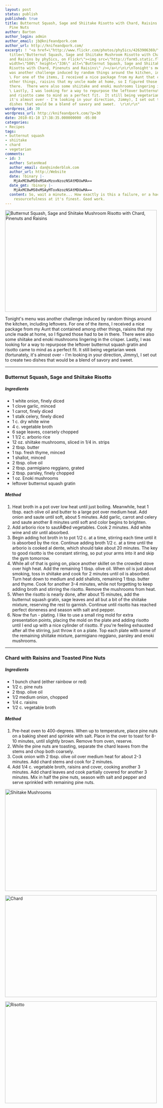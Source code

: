 ```yaml
---
layout: post
status: publish
published: true
title: Butternut Squash, Sage and Shiitake Risotto with Chard, Raisins and Toasted
  Pine Nuts
author: Barton
author_login: admin
author_email: jb@knifeandpork.com
author_url: http://knifeandpork.com/
excerpt: ! "<a href=\"http://www.flickr.com/photos/phy5ics/4263906369/\"
  title=\"Butternut Squash, Sage and Shiitake Mushroom Risotto with Chard, Pinenuts
  and Raisins by phy5ics, on Flickr\"><img src=\"http://farm5.static.flickr.com/4021/4263906369_2492b0f643.jpg\"
  width=\"500\" height=\"336\" alt=\"Butternut Squash, Sage and Shiitake Mushroom
  Risotto with Chard, Pinenuts and Raisins\" /></a>\r\n\r\nTonight's menu
  was another challenge induced by random things around the kitchen, including leftovers.
  \ For one of the items, I received a nice package from my Aunt that contained among
  other things, raisins that my uncle made at home, so I figured those had to be in
  there.  There were also some shiitake and enoki mushrooms lingering in the crisper.
  \ Lastly, I was looking for a way to repurpose the leftover butternut squash gratin
  and risotto came to mind as a perfect fit.  It still being vegetarian week (fortunately,
  it's almost over - I'm looking in your direction, Jimmy), I set out to create two
  dishes that would be a blend of savory and sweet.  \r\n\r\n"
wordpress_id: 30
wordpress_url: http://knifeandpork.com/?p=30
date: 2010-01-10 17:38:35.000000000 -05:00
categories:
- Recipes
tags:
- butternut squash
- shiitake
- chard
- vegetarian
comments:
- id: 3
  author: SatanHead
  author_email: dan@sinderblok.com
  author_url: http://Website
  date: !binary |-
    MjAxMC0wMS0xMSAxMzoxNzozNSAtMDUwMA==
  date_gmt: !binary |-
    MjAxMC0wMS0xMSAyMToxNzozNSAtMDUwMA==
  content: So, wait a minute... How exactly is this a failure, or a hack? This is
    resourcefulness at it's finest. Good work.
---
```

<a href="http://www.flickr.com/photos/phy5ics/4263906369/" title="Butternut Squash, Sage and Shiitake Mushroom Risotto with Chard, Pinenuts and Raisins by phy5ics, on Flickr"><img src="http://farm5.static.flickr.com/4021/4263906369_2492b0f643.jpg" width="500" height="336" alt="Butternut Squash, Sage and Shiitake Mushroom Risotto with Chard, Pinenuts and Raisins" /></a>

Tonight's menu was another challenge induced by random things around the kitchen, including leftovers.  For one of the items, I received a nice package from my Aunt that contained among other things, raisins that my uncle made at home, so I figured those had to be in there.  There were also some shiitake and enoki mushrooms lingering in the crisper.  Lastly, I was looking for a way to repurpose the leftover butternut squash gratin and risotto came to mind as a perfect fit.  It still being vegetarian week (fortunately, it's almost over - I'm looking in your direction, Jimmy), I set out to create two dishes that would be a blend of savory and sweet.  

<a id="more-30"></a>
<hr/>

<h3>Butternut Squash, Sage and Shiitake Risotto</h3>
<h5>Ingredients</h5>
<ul>
<li>1 white onion, finely diced</li>
<li>1 clove garlic, minced</li>
<li>1 carrot, finely diced</li>
<li>1 stalk celery, finely diced</li>
<li>1 c. dry white wine</li>
<li>4 c. vegetable broth</li>
<li>6 sage leaves, coarsely chopped</li>
<li>1 1/2 c. arborio rice</li>
<li>12 oz. shiitake mushrooms, sliced in 1/4 in. strips</li>
<li>2 tbsp. butter</li>
<li>1 tsp. fresh thyme, minced</li>
<li>1 shallot, minced</li>
<li>2 tbsp. olive oil</li>
<li>2 tbsp. parmigiano reggiano, grated</li>
<li>2 tbsp. parsley, finely chopped</li>
<li>1 oz. Enoki mushrooms</li>
<li>leftover butternut squash gratin</li>
</ul>
<h5>Method</h5>
<ol>
<li>Heat broth in a pot over low heat until just boiling.  Meanwhile, heat 1 tbsp. each olive oil and butter to a large pot over medium heat.  Add onion and saute until soft, about 5 minutes.  Add garlic, carrot and celery and saute another 8 minutes until soft and color begins to brighten.</li>
<li>Add arborio rice to saut&Atilde;&copy;ed vegetables.  Cook 2 minutes.  Add white wine and stir until absorbed.</li>
<li>Begin adding hot broth in to pot 1/2 c. at a time, stirring each time until it is absorbed by the rice.  Continue adding broth 1/2 c. at a time until the arborio is cooked al dente, which should take about 20 minutes.  The key to good risotto is the constant stirring, so put your arms into it and skip the gym tomorrow.</li>
<li>While all of that is going on, place another skillet on the crowded stove over high heat.  Add the remaining 1 tbsp. olive oil.  When oil is just about smoking, toss in shiitake and cook for 2 minutes until oil is absorbed.  Turn heat down to medium and add shallots, remaining 1 tbsp. butter and thyme.  Cook for another 3-4 minutes, while not forgetting to keep adding broth and stirring the risotto.  Remove the mushrooms from heat.</li>
<li>When the risotto is nearly done, after about 15 minutes, add the butternut squash gratin, sage leaves and all but a bit of the shiitake mixture, reserving the rest to garnish.  Continue until risotto has reached perfect doneness and season with salt and pepper.</li>
<li>Now the fun - plating.  I like to use a small ring mold for extra presentation points, placing the mold on the plate and adding risotto until I end up with a nice cylinder of risotto.  If you're feeling exhausted after all the stirring, just throw it on a plate.  Top each plate with some of the remaining shiitake mixture, parmigiano reggiano, parsley and enoki mushrooms.</li>
</ol>

<hr/>

<h3>Chard with Raisins and Toasted Pine Nuts</h3>
<h5>Ingredients</h5>
<ul>
<li>1 bunch chard (either rainbow or red)</li>
<li>1/2 c. pine nuts</li>
<li>2 tbsp. olive oil</li>
<li>1/2 medium onion, chopped</li>
<li>1/4 c. raisins</li>
<li>1/2 c. vegetable broth</li>
</ul>
<h5>Method</h5>
<ol>
<li>Pre-heat oven to 400-degrees.  When up to temperature, place pine nuts on a baking sheet and sprinkle with salt.  Place in the over to toast for 8-10 minutes, until slightly brown.  Remove from oven, reserve.</li>
<li>While the pine nuts are toasting, separate the chard leaves from the stems and chop both coarsely.</li>
<li>Cook onion with 2 tbsp. olive oil over medium heat for about 2-3 minutes.  Add chard stems and cook for 2 minutes.</li>
<li>Add 1/4 c. vegetable broth, raisins and cover, cooking another 3 minutes.  Add chard leaves and cook partially covered for another 3 minutes.  Mix in half the pine nuts, season with salt and pepper and serve sprinkled with remaining pine nuts.</li>
</ol>
<a href="http://www.flickr.com/photos/phy5ics/4264651858/" title="Shiitake Mushrooms by phy5ics, on Flickr"><img src="http://farm5.static.flickr.com/4016/4264651858_fac1f6f19f.jpg" width="500" height="336" alt="Shiitake Mushrooms" /></a>

<a href="http://www.flickr.com/photos/phy5ics/4263904953/" title="Chard by phy5ics, on Flickr"><img src="http://farm5.static.flickr.com/4043/4263904953_73740a246c.jpg" width="500" height="336" alt="Chard" /></a>

<a href="http://www.flickr.com/photos/phy5ics/4264654246/" title="Risotto by phy5ics, on Flickr"><img src="http://farm5.static.flickr.com/4061/4264654246_0316d85013.jpg" width="500" height="336" alt="Risotto" /></a>
